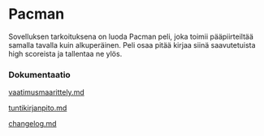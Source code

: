 # Pacman

Sovelluksen tarkoituksena on luoda Pacman peli, joka toimii pääpiirteiltää samalla tavalla kuin alkuperäinen. Peli osaa pitää kirjaa siinä saavutetuista high scoreista ja tallentaa ne ylös.

### Dokumentaatio

[vaatimusmaarittely.md](https://github.com/joniursin/ot-harjoitustyo/blob/main/laskarit/pacman/dokumentaatio/vaatimusmaarittely.md)

[tuntikirjanpito.md](https://github.com/joniursin/ot-harjoitustyo/blob/main/laskarit/pacman/dokumentaatio/tuntikirjanpito.md)

[changelog.md](https://github.com/joniursin/ot-harjoitustyo/blob/main/laskarit/pacman/dokumentaatio/changelog.md)
